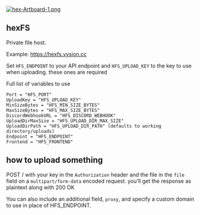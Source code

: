 [![hex-Artboard-1.png](https://i.postimg.cc/hG3JbB0b/hex-Artboard-1.png)](https://postimg.cc/4KVNsjqm)

## hexFS

Private file host.

Example: https://hexfs.vysion.cc

Set `HFS_ENDPOINT` to your API endpoint and `HFS_UPLOAD_KEY` to the key to use when uploading. these ones are required

Full list of variables to use

	Port = "HFS_PORT"
	UploadKey = "HFS_UPLOAD_KEY"
	MinSizeBytes = "HFS_MIN_SIZE_BYTES"
	MaxSizeBytes = "HFS_MAX_SIZE_BYTES"
	DiscordWebhookURL = "HFS_DISCORD_WEBHOOK"
	UploadDirMaxSize = "HFS_UPLOAD_DIR_MAX_SIZE"
	UploadDirPath = "HFS_UPLOAD_DIR_PATH" (defaults to working directory/uploads)
	Endpoint = "HFS_ENDPOINT"
	Frontend = "HFS_FRONTEND"
	
## how to upload something

POST / with your key in the `Authorization` header and the file in the `file` field on a `multipart/form-data` encoded request. you'll get the response as plaintext along with 200 OK

You can also include an additional field, `proxy`, and specify a custom domain to use in place of HFS_ENDPOINT.